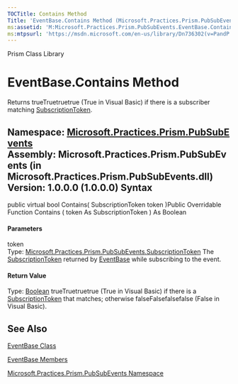 ```yaml
---
TOCTitle: Contains Method
Title: 'EventBase.Contains Method (Microsoft.Practices.Prism.PubSubEvents)'
ms:assetid: 'M:Microsoft.Practices.Prism.PubSubEvents.EventBase.Contains(Microsoft.Practices.Prism.PubSubEvents.SubscriptionToken)'
ms:mtpsurl: 'https://msdn.microsoft.com/en-us/library/Dn736302(v=PandP.50)'
---
```


Prism Class Library

EventBase.Contains Method
=============================

Returns trueTruetruetrue (True in Visual Basic) if there is a subscriber matching [SubscriptionToken](https://msdn.microsoft.com/t:microsoft.practices.prism.pubsubevents.subscriptiontoken).

**Namespace:** [Microsoft.Practices.Prism.PubSubEvents](https://msdn.microsoft.com/n:microsoft.practices.prism.pubsubevents)
**Assembly:** Microsoft.Practices.Prism.PubSubEvents (in Microsoft.Practices.Prism.PubSubEvents.dll) Version: 1.0.0.0 (1.0.0.0)
Syntax
------

<span id="syntaxToggle"></span>public virtual bool Contains( SubscriptionToken token )Public Overridable Function Contains ( token As SubscriptionToken ) As Boolean
#### Parameters

token  
Type: [Microsoft.Practices.Prism.PubSubEvents.SubscriptionToken](https://msdn.microsoft.com/t:microsoft.practices.prism.pubsubevents.subscriptiontoken)
The [SubscriptionToken](https://msdn.microsoft.com/t:microsoft.practices.prism.pubsubevents.subscriptiontoken) returned by [EventBase](https://msdn.microsoft.com/t:microsoft.practices.prism.pubsubevents.eventbase) while subscribing to the event.

#### Return Value

Type: [Boolean](http://msdn2.microsoft.com/en-us/library/a28wyd50)
trueTruetruetrue (True in Visual Basic) if there is a [SubscriptionToken](https://msdn.microsoft.com/t:microsoft.practices.prism.pubsubevents.subscriptiontoken) that matches; otherwise falseFalsefalsefalse (False in Visual Basic).

See Also
--------

<span id="seeAlsoToggle"></span>
[EventBase Class](https://msdn.microsoft.com/t:microsoft.practices.prism.pubsubevents.eventbase)

[EventBase Members](https://msdn.microsoft.com/allmembers.t:microsoft.practices.prism.pubsubevents.eventbase)

[Microsoft.Practices.Prism.PubSubEvents Namespace](https://msdn.microsoft.com/n:microsoft.practices.prism.pubsubevents)
